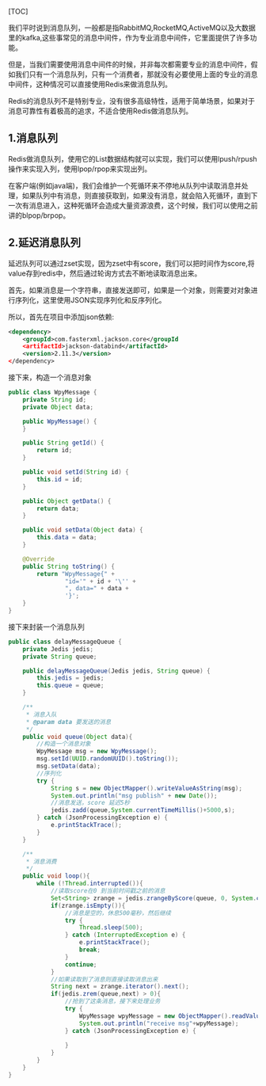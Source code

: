 [TOC]

我们平时说到消息队列，一般都是指RabbitMQ,RocketMQ,ActiveMQ以及大数据里的kafka,这些事常见的消息中间件，作为专业消息中间件，它里面提供了许多功能。

但是，当我们需要使用消息中间件的时候，并非每次都需要专业的消息中间件，假如我们只有一个消息队列，只有一个消费者，那就没有必要使用上面的专业的消息中间件，这种情况可以直接使用Redis来做消息队列。

Redis的消息队列不是特别专业，没有很多高级特性，适用于简单场景，如果对于消息可靠性有着极高的追求，不适合使用Redis做消息队列。

## 1.消息队列

Redis做消息队列，使用它的List数据结构就可以实现，我们可以使用lpush/rpush操作来实现入列，使用lpop/rpop来实现出列。

在客户端(例如java端)，我们会维护一个死循环来不停地从队列中读取消息并处理，如果队列中有消息，则直接获取到，如果没有消息，就会陷入死循环，直到下一次有消息进入，这种死循环会造成大量资源浪费，这个时候，我们可以使用之前讲的blpop/brpop。

## 2.延迟消息队列

延迟队列可以通过zset实现，因为zset中有score，我们可以把时间作为score,将value存到redis中，然后通过轮询方式去不断地读取消息出来。

首先，如果消息是一个字符串，直接发送即可，如果是一个对象，则需要对对象进行序列化，这里使用JSON实现序列化和反序列化。

所以，首先在项目中添加json依赖:

~~~xml
<dependency>
    <groupId>com.fasterxml.jackson.core</groupId
	<artifactId>jackson-databind</artifactId>
    <version>2.11.3</version>
</dependency>
~~~

接下来，构造一个消息对象

~~~java
public class WpyMessage {
    private String id;
    private Object data;

    public WpyMessage() {
    }

    public String getId() {
        return id;
    }

    public void setId(String id) {
        this.id = id;
    }

    public Object getData() {
        return data;
    }

    public void setData(Object data) {
        this.data = data;
    }

    @Override
    public String toString() {
        return "WpyMessage{" +
                "id='" + id + '\'' +
                ", data=" + data +
                '}';
    }
}
~~~

接下来封装一个消息队列

~~~java
public class delayMessageQueue {
    private Jedis jedis;
    private String queue;

    public delayMessageQueue(Jedis jedis, String queue) {
        this.jedis = jedis;
        this.queue = queue;
    }

    /**
     * 消息入队
     * @param data 要发送的消息
     */
    public void queue(Object data){
        //构造一个消息对象
        WpyMessage msg = new WpyMessage();
        msg.setId(UUID.randomUUID().toString());
        msg.setData(data);
        //序列化
        try {
            String s = new ObjectMapper().writeValueAsString(msg);
            System.out.println("msg publish" + new Date());
            //消息发送，score 延迟5秒
            jedis.zadd(queue,System.currentTimeMillis()+5000,s);
        } catch (JsonProcessingException e) {
            e.printStackTrace();
        }
    }

    /**
     * 消息消费
     */
    public void loop(){
        while (!Thread.interrupted()){
            //读取score在0 到当前时间戳之前的消息
            Set<String> zrange = jedis.zrangeByScore(queue, 0, System.currentTimeMillis(), 0, 1);
            if(zrange.isEmpty()){
                //消息是空的，休息500毫秒，然后继续
                try {
                    Thread.sleep(500);
                } catch (InterruptedException e) {
                    e.printStackTrace();
                    break;
                }
                continue;
            }
            //如果读取到了消息则直接读取消息出来
            String next = zrange.iterator().next();
            if(jedis.zrem(queue,next) > 0){
                //抢到了这条消息，接下来处理业务
                try {
                    WpyMessage wpyMessage = new ObjectMapper().readValue(next, WpyMessage.class);
                    System.out.println("receive msg"+wpyMessage);
                } catch (JsonProcessingException e) {
                    
                }
            }
        }
    }
}
~~~

~~~测试

~~~

